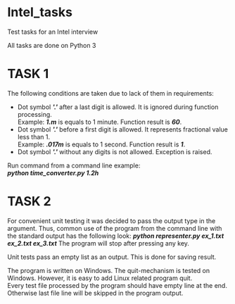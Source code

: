 # Intel_tasks
Test tasks for an Intel interview

All tasks are done on Python 3

# TASK 1
The following conditions are taken due to lack of them in requirements:
+ Dot symbol ___'.'___ after a last digit is allowed. It is ignored during function processing.  
Example: ___1.m___ is equals to 1 minute. Function result is ___60___.
+ Dot symbol ___'.'___ before a first digit is allowed. It represents fractional value less than 1.  
Example: ___.017m___ is equals to 1 second. Function result is ___1___.
+ Dot symbol ___'.'___ without any digits is not allowed. Exception is raised.

Run command from a command line example:    
___python time_converter.py 1.2h___

# TASK 2
For convenient unit testing it was decided to pass the output type in the argument.
Thus, common use of the program from the command line with the standard output has the following look:
___python representer.py ex_1.txt ex_2.txt ex_3.txt___
The program will stop after pressing any key.  
  
Unit tests pass an empty list as an output. This is done for saving result.
  
The program is written on Windows. The quit-mechanism is tested on Windows. However, it is easy to add Linux related program quit.  
Every test file processed by the program should have empty line at the end. Otherwise last file line will be skipped in the program output.  
